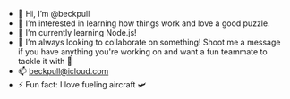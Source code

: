 - 👋 Hi, I’m @beckpull
- 👀 I’m interested in learning how things work and love a good puzzle.
- 🌱 I’m currently learning Node.js!
- 💞️ I’m always looking to collaborate on something! Shoot me a message if you have anything you're working on and want a fun teammate to tackle it with 💪
- 📫 beckpull@icloud.com
- ⚡ Fun fact: I love fueling aircraft 🛩️

